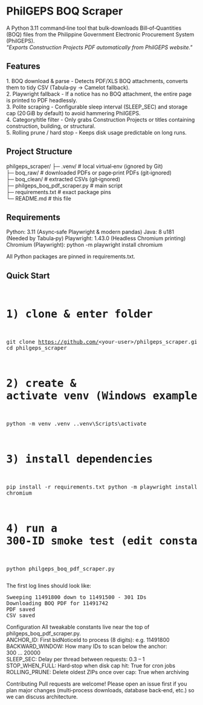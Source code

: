 <h1>PhilGEPS BOQ Scraper</h1>

A Python 3.11 command‑line tool that bulk‑downloads Bill‑of‑Quantities (BOQ) files from the Philippine Government Electronic Procurement System (PhilGEPS). <br>
<em>"Exports Construction Projects PDF automatically from PhilGEPS website."</em>

<h2>Features</h2>
1. BOQ download & parse - Detects PDF/XLS BOQ attachments, converts them to tidy CSV (Tabula‑py → Camelot fallback). <br>
2. Playwright fallback - If a notice has no BOQ attachment, the entire page is printed to PDF headlessly. <br>
3. Polite scraping - Configurable sleep interval (SLEEP_SEC) and storage cap (20 GiB by default) to avoid hammering PhilGEPS. <br>
4. Category/title filter - Only grabs Construction Projects or titles containing construction, building, or structural. <br>
5. Rolling prune / hard stop - Keeps disk usage predictable on long runs.

<h2>Project Structure</h2>
philgeps_scraper/
├─ .venv/               # local virtual‑env (ignored by Git)<br>
├─ boq_raw/             # downloaded PDFs or page‑print PDFs (git‑ignored)<br>
├─ boq_clean/           # extracted CSVs (git‑ignored)<br>
├─ philgeps_boq_pdf_scraper.py  # main script<br>
├─ requirements.txt     # exact package pins<br>
└─ README.md            # this file<br>

<h2>Requirements</h2>
Python: 3.11 (Async‑safe Playwright & modern pandas)
Java: 8 u181 (Needed by Tabula‑py)
Playwright: 1.43.0 (Headless Chromium printing)
Chromium (Playwright): python -m playwright install chromium

All Python packages are pinned in requirements.txt.

<h2>Quick Start</h2>
<pre>
  
# 1) clone & enter folder
git clone https://github.com/<your‑user>/philgeps_scraper.git
cd philgeps_scraper

# 2) create & activate venv (Windows example)
python -m venv .venv
.\.venv\Scripts\activate

# 3) install dependencies
pip install -r requirements.txt
python -m playwright install chromium

# 4) run a 300‑ID smoke test (edit constants in the script)
python philgeps_boq_pdf_scraper.py
</pre>

The first log lines should look like:
<pre>
Sweeping 11491800 down to 11491500 - 301 IDs
Downloading BOQ PDF for 11491742
PDF saved
CSV saved
</pre>

Configuration
All tweakable constants live near the top of philgeps_boq_pdf_scraper.py.<br>
ANCHOR_ID: First bidNoticeId to process (8 digits): e.g. 11491800<br>
BACKWARD_WINDOW: How many IDs to scan below the anchor: 300 … 20000<br>
SLEEP_SEC: Delay per thread between requests: 0.3 – 1<br>
STOP_WHEN_FULL: Hard‑stop when disk cap hit: True for cron jobs<br>
ROLLING_PRUNE: Delete oldest ZIPs once over cap: True when archiving<br>

Contributing
Pull requests are welcome!  Please open an issue first if you plan major changes (multi‑process downloads, database back‑end, etc.) so we can discuss architecture.
